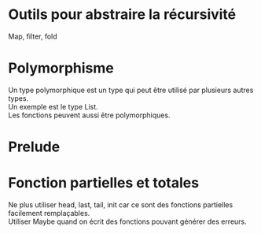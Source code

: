 # Outils pour abstraire la récursivité

Map, filter, fold

# Polymorphisme

Un type polymorphique est un type qui peut être utilisé par plusieurs autres types.  
Un exemple est le type List.  
Les fonctions peuvent aussi être polymorphiques.  

# Prelude

# Fonction partielles et totales

Ne plus utiliser head, last, tail, init car ce sont des fonctions partielles facilement remplaçables.  
Utiliser Maybe quand on écrit des fonctions pouvant générer des erreurs.  



